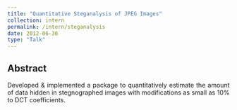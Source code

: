 ```yaml
---
title: "Quantitative Steganalysis of JPEG Images"
collection: intern
permalink: /intern/steganalysis
date: 2012-06-30
type: "Talk"
---
```

## Abstract
<p align="justify">
Developed & implemented a package to quantitatively estimate the amount of data hidden in stegnographed images with modifications as small as 10% to DCT coefficients.
</p>
